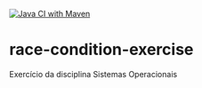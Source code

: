 [![Java CI with Maven](https://github.com/barabelo/race-condition-exercise/actions/workflows/maven.yml/badge.svg)](https://github.com/barabelo/race-condition-exercise/actions/workflows/maven.yml)

# race-condition-exercise
Exercício da disciplina Sistemas Operacionais
